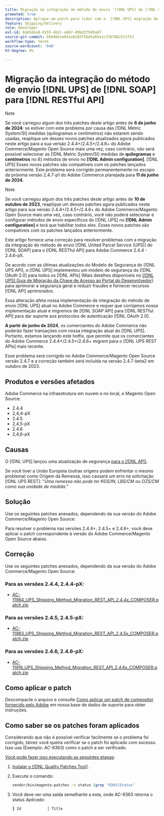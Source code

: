 ```yaml
---
title: Migração da integração do método de envio '[!DNL UPS] de [!DNL SOAP] para [!DNL RESTful API]'
promoted: true
description: Aplique um patch para lidar com a  [!DNL UPS] migração de integração de método de envio de  [!DNL SOAP] para [!DNL RESTful API] para Adobe Commerce 2.4.4 - 2.4.6-pX.
feature: Shipping/Delivery
role: Developer
exl-id: 8ab5d4a8-0155-4b2c-ab67-d0bd2f949a07
source-git-commit: 6694bb1e041e6285f5bd5a05a1c37b7062521f52
workflow-type: tm+mt
source-wordcount: '640'
ht-degree: 0%

---
```


# Migração da integração do método de envio [!DNL UPS] de [!DNL SOAP] para [!DNL RESTful API]

>[!NOTE]
>
>Se você carregou algum dos três patches deste artigo antes de **6 de junho de 2024**: se estiver com este problema por causa das [!DNL Metric System/SI] medidas (quilogramas e centímetros) não estarem sendo usadas, reaplique um desses novos patches atualizados agora publicados neste artigo para a sua versão 2.4.4+/2.4.5+/2.4.6+ do Adobe Commerce/Magento Open Source mais uma vez, caso contrário, não será possível selecionar as [!DNL Metric System/SI] medidas de **quilogramas** e **centímetros** no 8} métodos de envio no **[!DNL Admin configuration]**. [!DNL UPS] Esses novos patches são compatíveis com os patches lançados anteriormente. Este problema será corrigido permanentemente no escopo da próxima versão 2.4.7-p1 do Adobe Commerce planejada para **11 de junho de 2024**.

>[!NOTE]
>
>Se você carregou algum dos três patches deste artigo antes de **10 de outubro de 2023**, reaplique um desses patches agora publicados neste artigo para sua versão 2.4.4+/2.4.5+/2.4.6+ do Adobe Commerce/Magento Open Source mais uma vez, caso contrário, você não poderá selecionar e configurar métodos de envio específicos do [!DNL UPS] no **[!DNL Admin configuration]** e terá que habilitar todos eles. Esses novos patches são compatíveis com os patches lançados anteriormente.

Este artigo fornece uma correção para resolver problemas com a migração da integração do método de envio [!DNL United Parcel Service (UPS)] do [!DNL SOAP] para o [!DNL RESTful API] para Adobe Commerce 2.4.4 - 2.4.6-pX.

De acordo com as últimas atualizações do Modelo de Segurança do [!DNL UPS API], o [!DNL UPS] implementou um modelo de segurança do [!DNL OAuth 2.0] para todos os [!DNL APIs] (Mais detalhes disponíveis no [[!DNL UPS] Guia de Migração da Chave de Acesso ao Portal do Desenvolvedor](https://developer.ups.com/oauth-developer-guide?loc=en_US&amp;sp_rid=NTA5MzQ1OTE2NjEyS0&amp;sp_mid=72989914)) para aprimorar a segurança geral e reduzir fraudes e fornecer recursos [!DNL API] aprimorados.

Essa alteração afeta nossa implementação de integração do método de envio [!DNL UPS] atual no Adobe Commerce e requer que corrijamos nossa implementação atual e migremos de [!DNL SOAP API] para [!DNL RESTful API] para dar suporte aos protocolos de autenticação [!DNL OAuth 2.0].

**A partir de junho de 2024**, os comerciantes do Adobe Commerce não poderão fazer transações com nossa integração atual do [!DNL UPS]. Portanto, estamos lançando este hotfix, que permite que os comerciantes do Adobe Commerce 2.4.4+/2.4.5+/2.4.6+ migrem para o [!DNL UPS REST APIs] mais recente.

Esse problema será corrigido no Adobe Commerce/Magento Open Source versão 2.4.7 e a correção também será incluída na versão 2.4.7-beta2 em outubro de 2023.

## Produtos e versões afetados

Adobe Commerce na infraestrutura em nuvem e no local, e Magento Open Source:

* 2.4.4
* 2,4,4-pX
* 2.4.5
* 2,4,5-pX
* 2.4.6
* 2,4,6-pX

## Causas

O [!DNL UPS] lançou uma atualização de segurança [ para o  [!DNL API]](https://developer.ups.com/oauth-developer-guide?loc=en_US&amp;sp_rid=NTA5MzQ1OTE2NjEyS0&amp;sp_mid=72989914).

Se você tiver a União Europeia (outras origens podem enfrentar o mesmo problema) como Origem da Remessa, isso causará um erro na solicitação [!DNL UPS REST]:
&quot;*Uma remessa não pode ter KGS/IN, LBS/CM ou OZS/CM como sua unidade de medida.*&quot;

## Solução

Use os seguintes patches anexados, dependendo da sua versão do Adobe Commerce/Magento Open Source:

Para resolver o problema nas versões 2.4.4+, 2.4.5+ e 2.4.6+, você deve aplicar o patch correspondente à versão do Adobe Commerce/Magento Open Source abaixo.

## Correção

Use os seguintes patches anexados, dependendo da sua versão do Adobe Commerce/Magento Open Source:

### Para as versões 2.4.4, 2.4.4-pX:

* [AC-11984_UPS_Shipping_Method_Migration_REST_API_2.4.4x_COMPOSER.patch.zip](assets/AC-11984_UPS_Shipping_Method_Migration_REST_API_2.4.4x_COMPOSER.patch.zip)

### Para as versões 2.4.5, 2.4.5-pX:

* [AC-11983_UPS_Shipping_Method_Migration_REST_API_2.4.5x_COMPOSER.patch.zip](assets/AC-11983_UPS_Shipping_Method_Migration_REST_API_2.4.5x_COMPOSER.patch.zip)

### Para as versões 2.4.6, 2.4.6-pX:

* [AC-11916_UPS_Shipping_Method_Migration_REST_API_2.4.6x_COMPOSER.patch.zip](assets/AC-11916_UPS_Shipping_Method_Migration_REST_API_2.4.6x_COMPOSER.patch.zip)

## Como aplicar o patch

Descompacte o arquivo e consulte [Como aplicar um patch de compositor fornecido pelo Adobe](https://experienceleague.adobe.com/docs/commerce-knowledge-base/kb/how-to/how-to-apply-a-composer-patch-provided-by-magento.html) em nossa base de dados de suporte para obter instruções.

## Como saber se os patches foram aplicados

Considerando que não é possível verificar facilmente se o problema foi corrigido, talvez você queira verificar se o patch foi aplicado com sucesso. Isso usa (Exemplo: *AC-9363*) como o patch a ser verificado.

<u>Você pode fazer isso executando as seguintes etapas</u>:

1. [Instalar o [!DNL Quality Patches Tool]](https://experienceleague.adobe.com/docs/commerce-operations/tools/quality-patches-tool/usage.html).
1. Execute o comando:

   ```bash
   vendor/bin/magento-patches -n status |grep "9363|Status"
   ```

1. Você deve ver uma saída semelhante a esta, onde AC-9363 retorna o status *Aplicado*:

   ```bash
   ║ Id            │ Title                                                        │ Category        │ Origin                 │ Status      │ Details                                          ║ ║ N/A           │ ../m2-hotfixes/AC-9363_USPS_Ground_Advantage_shipping_method_COMPOSER_patch.patch      │ Other           │ Local                  │ Applied     │ Patch type: Custom                                
   ```
